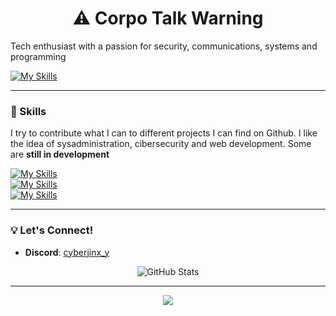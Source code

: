 <div align="center">
  <h1>⚠️ Corpo Talk Warning</h1>
</div>

<p>Tech enthusiast with a passion for security, communications, systems and programming</p>

[![My Skills](https://skillicons.dev/icons?i=windows,debian,ubuntu,vscode,visualstudio&theme=dark)](https://skillicons.dev)


---



### 🔧 Skills 
<p>I try to contribute what I can to different projects I can find on Github. I like the idea of sysadministration, cibersecurity and web development. Some are <strong>still in development</strong></p>

[![My Skills](https://skillicons.dev/icons?i=html,css,js&theme=dark)](https://skillicons.dev) <br>
[![My Skills](https://skillicons.dev/icons?i=cs,python,powershell&theme=dark)](https://skillicons.dev) <br>
[![My Skills](https://skillicons.dev/icons?i=dotnet,git,github&theme=dark)](https://skillicons.dev) <br>



---
### 💡 Let's Connect!

- **Discord**: [cyberjinx_y](https://discord.com/)

<div align="center">
  <img src="https://github-readme-stats.vercel.app/api?username=energypop&show_icons=true&theme=radical" alt="GitHub Stats">
</div>

---
<div align="center">
    <img src="https://tenor.com/es/view/anime-cyberpunk-edgerunners-unclephuc-rebecca-gif-9958122878385643755.gif">
</div>
